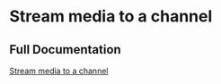 # Stream media to a channel

## Full Documentation

[Stream media to a channel](https://docs.agora.io/en/interactive-live-streaming/develop/play-media?platform=ios)
